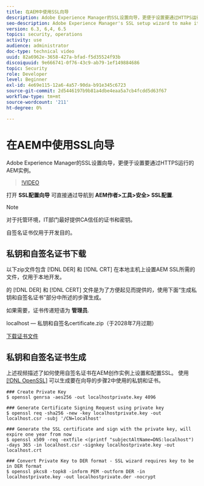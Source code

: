 ```yaml
---
title: 在AEM中使用SSL向导
description: Adobe Experience Manager的SSL设置向导，更便于设置要通过HTTPS运行的AEM实例。
seo-description: Adobe Experience Manager's SSL setup wizard to make it easier to set up an AEM instance to run over HTTPS.
version: 6.3, 6,4, 6.5
topics: security, operations
activity: use
audience: administrator
doc-type: technical video
uuid: 82a6962e-3658-427a-bfad-f5d35524f93b
discoiquuid: 9e666741-0f76-43c9-ab79-1ef149884686
topic: Security
role: Developer
level: Beginner
exl-id: 4e69e115-12a6-4a57-90da-b91e345c6723
source-git-commit: 2d5446197b9b81a4dbe4eaa5a7cb4fcdd5d63f67
workflow-type: tm+mt
source-wordcount: '211'
ht-degree: 0%

---
```


# 在AEM中使用SSL向导

Adobe Experience Manager的SSL设置向导，更便于设置要通过HTTPS运行的AEM实例。

>[!VIDEO](https://video.tv.adobe.com/v/17993/?quality=12&learn=on)

打开 __SSL配置向导__ 可直接通过导航到 __AEM作者>工具>安全> SSL配置__.

>[!NOTE]
>
>对于托管环境，IT部门最好提供CA信任的证书和密钥。
>
>自签名证书仅用于开发目的。

## 私钥和自签名证书下载

以下zip文件包含 [!DNL DER] 和 [!DNL CRT] 在本地主机上设置AEM SSL所需的文件，仅用于本地开发。

的 [!DNL DER] 和 [!DNL CERT] 文件是为了方便起见而提供的，使用下面“生成私钥和自签名证书”部分中所述的步骤生成。

如果需要，证书传递短语为 **管理员**.

localhost — 私钥和自签名certificate.zip（于2028年7月过期）

[下载证书文件](assets/use-the-ssl-wizard/certificate.zip)

## 私钥和自签名证书生成

上述视频描述了如何使用自签名证书在AEM创作实例上设置和配置SSL。 使用 [[!DNL OpenSSL]](https://www.openssl.org/) 可以生成要在向导的步骤2中使用的私钥和证书。

```shell
### Create Private Key
$ openssl genrsa -aes256 -out localhostprivate.key 4096

### Generate Certificate Signing Request using private key
$ openssl req -sha256 -new -key localhostprivate.key -out localhost.csr -subj '/CN=localhost'

### Generate the SSL certificate and sign with the private key, will expire one year from now
$ openssl x509 -req -extfile <(printf "subjectAltName=DNS:localhost") -days 365 -in localhost.csr -signkey localhostprivate.key -out localhost.crt

### Convert Private Key to DER format - SSL wizard requires key to be in DER format
$ openssl pkcs8 -topk8 -inform PEM -outform DER -in localhostprivate.key -out localhostprivate.der -nocrypt
```
